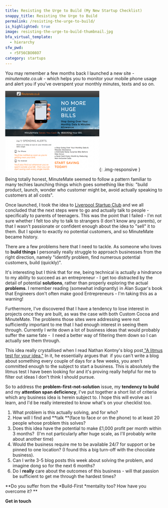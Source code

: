 ```yaml
---
title: Resisting the Urge to Build (My New Startup Checklist)
snappy_title: Resisting the Urge to Build
permalink: /resisting-the-urge-to-build/
is_highlighted: true
image: resisting-the-urge-to-build-thumbnail.jpg
bfa_virtual_template:
  - hierarchy
sfw_pwd:
  - r5F56CBO08O7
category: startups
---
```

You may remember a few months back I launched a new site - *minutemate.co.uk* - which helps you to monitor your mobile phone usage and alert you if you've overspent your monthly minutes, texts and so on.

![minutemate.co.uk](/img/minute-mate-home-page.png){: .img-responsive }

Being totally honest, MinuteMate seemed to follow a pattern familiar to many techies launching things which goes something like this: "build product, launch, wonder who customer might be, avoid actually speaking to customers at all costs".

Once launched, I took the idea to <a href="http://www.meetup.com/Liverpool-Startup-Club" target="_blank">Liverpool Startup Club</a> and we all concluded that the next steps were to go and actually talk to people - specifically to parents of teenagers. This was the point that I failed - I'm not sure whether I felt too shy to talk to strangers (I don't know any parents), or that I wasn't passionate or confident enough about the idea to "sell" it to them. But I spoke to exactly no potential customers, and so MinuteMate became history.

There are a few problems here that I need to tackle. As someone who loves to **build things** I personally really struggle to approach businesses from the right direction, namely "identify problem, find numerous potential customers, build (quickly)".

It's interesting but I think that for me, being technical is actually a hindrance to my ability to succeed as an entrepreneur - I get too distracted by the detail of potential **solutions**, rather than properly exploring the actual **problems**. I remember reading (somewhat indignantly) in Alan Sugar's book that Engineers don't often make good Entrepreneurs - I'm taking this as a warning!

Furthermore, I've discovered that I have a tendency to lose interest in projects once they are built, as was the case with both Custom Cocoa and MinuteMate. The problems those sites were addressing were not sufficiently important to me that I had enough interest in seeing them through. Currently I write down a lot of business ideas that would probably suffer the same fate -  I need a better way of filtering them down so I can actually see them through.

This idea really crystallised when I read Nathan Kontny's blog post<a href="http://ninjasandrobots.com/litmus-test/" target="_blank"> "A litmus test for your idea."</a> In it, he essentially argues that  if you can't write a blog about something every couple of days for a few weeks, you aren't committed enough to the subject to start a business. This is absolutely the litmus test I have been looking for and it's proving really helpful for me to filter out ideas I don't think I should pursue.

So to address the **problem-first-not-solution** issue, my **tendency to build** and my **attention span deficiency**, I've put together a short list of criteria which any business idea is herein subject to. I hope this will evolve as I learn, and I'd be really interested to know what's on your checklist too.

  1. What problem is this actually solving, and for who?
  2. How will I find and **talk **(face to face or on the phone) to at least 20 people whose problem this solves?
  3. Does this idea have the potential to make £1,000 profit per month within 3 months?  (I'm not particularly after huge scale, as I'll probably write about another time)
  4. Would the business require me to be available 24/7 for support or be pinned to one location? (I found this a big turn-off with the chocolate business).
  5. Can I write 3-5 blog posts this week about solving the problem, and imagine dong so for the next 6 months?
  6. Do I **really** care about the outcomes of this business - will that passion be sufficient to get me through the hardest times?

**Do you suffer from the *Build-First *mentality too? How have you overcome it?
**

**Get in touch**
